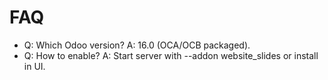 # FAQ

- Q: Which Odoo version? A: 16.0 (OCA/OCB packaged).
- Q: How to enable? A: Start server with --addon website_slides or install in UI.
